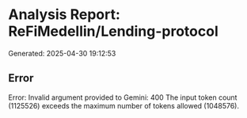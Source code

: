 # Analysis Report: ReFiMedellin/Lending-protocol

Generated: 2025-04-30 19:12:53


## Error

Error: Invalid argument provided to Gemini: 400 The input token count (1125526) exceeds the maximum number of tokens allowed (1048576).
